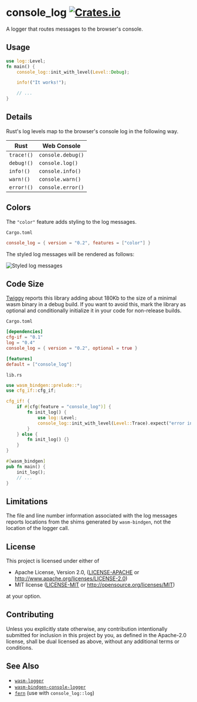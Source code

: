 # console_log [![Crates.io](https://img.shields.io/crates/v/console_log.svg)](https://crates.io/crates/console_log)

A logger that routes messages to the browser's console.

## Usage

```rust
use log::Level;
fn main() {
    console_log::init_with_level(Level::Debug);

    info!("It works!");

    // ...
}
```

## Details

Rust's log levels map to the browser's console log in the following way.

| Rust       | Web Console       |
|------------|-------------------|
| `trace!()` | `console.debug()` |
| `debug!()` | `console.log()`   |
| `info!()`  | `console.info()`  |
| `warn!()`  | `console.warn()`  |
| `error!()` | `console.error()` |

## Colors

The `"color"` feature adds styling to the log messages.

`Cargo.toml`
```toml
console_log = { version = "0.2", features = ["color"] }
```

The styled log messages will be rendered as follows:

![Styled log messages](img/log_messages_styled.png)

## Code Size

[Twiggy](https://github.com/rustwasm/twiggy) reports this library adding about
180Kb to the size of a minimal wasm binary in a debug build. If you want to
avoid this, mark the library as optional and conditionally initialize it in
your code for non-release builds.

`Cargo.toml`
```toml
[dependencies]
cfg-if = "0.1"
log = "0.4"
console_log = { version = "0.2", optional = true }

[features]
default = ["console_log"]
```

`lib.rs`
```rust
use wasm_bindgen::prelude::*;
use cfg_if::cfg_if;

cfg_if! {
    if #[cfg(feature = "console_log")] {
        fn init_log() {
            use log::Level;
            console_log::init_with_level(Level::Trace).expect("error initializing log");
        }
    } else {
        fn init_log() {}
    }
}

#[wasm_bindgen]
pub fn main() {
    init_log();
    // ...
}
```

## Limitations

The file and line number information associated with the log messages reports
locations from the shims generated by `wasm-bindgen`, not the location of the
logger call.

## License

This project is licensed under either of

 * Apache License, Version 2.0, ([LICENSE-APACHE](LICENSE-APACHE) or
   http://www.apache.org/licenses/LICENSE-2.0)
 * MIT license ([LICENSE-MIT](LICENSE-MIT) or
   http://opensource.org/licenses/MIT)

at your option.

## Contributing

Unless you explicitly state otherwise, any contribution intentionally submitted
for inclusion in this project by you, as defined in the Apache-2.0 license,
shall be dual licensed as above, without any additional terms or conditions.

## See Also

- [`wasm-logger`](https://gitlab.com/limira-rs/wasm-logger)
- [`wasm-bindgen-console-logger`](https://github.com/blm768/wasm-bindgen-console-logger)
- [`fern`](https://github.com/daboross/fern) (use with `console_log::log`)
